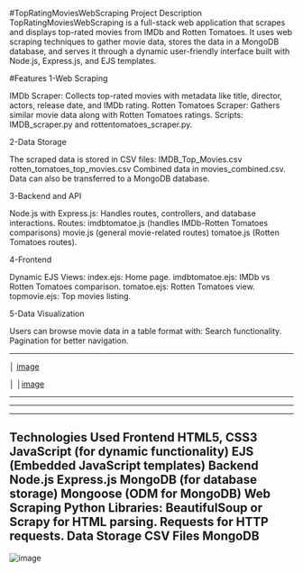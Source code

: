 #TopRatingMoviesWebScraping
Project Description
TopRatingMoviesWebScraping is a full-stack web application that scrapes and displays top-rated movies from IMDb and Rotten Tomatoes. It uses web scraping techniques to gather movie data, stores the data in a MongoDB database, and serves it through a dynamic user-friendly interface built with Node.js, Express.js, and EJS templates.

#Features
1-Web Scraping

IMDb Scraper: Collects top-rated movies with metadata like title, director, actors, release date, and IMDb rating.
Rotten Tomatoes Scraper: Gathers similar movie data along with Rotten Tomatoes ratings.
Scripts: IMDB_scraper.py and rottentomatoes_scraper.py.

2-Data Storage

The scraped data is stored in CSV files:
IMDB_Top_Movies.csv
rotten_tomatoes_top_movies.csv
Combined data in movies_combined.csv.
Data can also be transferred to a MongoDB database.


3-Backend and API

Node.js with Express.js: Handles routes, controllers, and database interactions.
Routes:
imdbtomatoe.js (handles IMDb-Rotten Tomatoes comparisons)
movie.js (general movie-related routes)
tomatoe.js (Rotten Tomatoes routes).


4-Frontend

Dynamic EJS Views:
index.ejs: Home page.
imdbtomatoe.ejs: IMDb vs Rotten Tomatoes comparison.
tomatoe.ejs: Rotten Tomatoes view.
topmovie.ejs: Top movies listing.

5-Data Visualization

Users can browse movie data in a table format with:
Search functionality.
Pagination for better navigation.

-----------------------------------------------------------------

│   [image](https://github.com/user-attachments/assets/2f501ff1-dbb4-4364-af58-11e6c756cb4d)

│   │[image](https://github.com/user-attachments/assets/f9a2b340-4181-409a-892f-571b8a240fbe)





-----------------------------------------------------------------------------------


-------------------------------------------------------------------------------------------------------------------


--------------------------------------------------------------------
Technologies Used
Frontend
HTML5, CSS3
JavaScript (for dynamic functionality)
EJS (Embedded JavaScript templates)
Backend
Node.js
Express.js
MongoDB (for database storage)
Mongoose (ODM for MongoDB)
Web Scraping
Python Libraries:
BeautifulSoup or Scrapy for HTML parsing.
Requests for HTTP requests.
Data Storage
CSV Files
MongoDB
----------------------------------------------------------------------------------------

![image](https://github.com/user-attachments/assets/461d84af-89e9-4e07-9e0b-521e73cef5ae)


